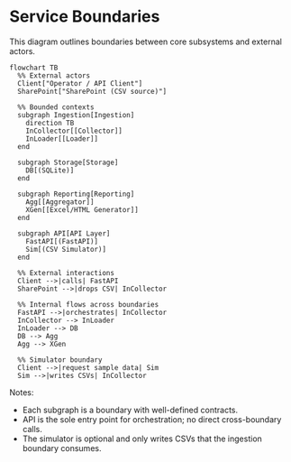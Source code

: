 # Service Boundaries

This diagram outlines boundaries between core subsystems and external actors.

```mermaid
flowchart TB
  %% External actors
  Client["Operator / API Client"]
  SharePoint["SharePoint (CSV source)"]

  %% Bounded contexts
  subgraph Ingestion[Ingestion]
    direction TB
    InCollector[[Collector]]
    InLoader[[Loader]]
  end

  subgraph Storage[Storage]
    DB[(SQLite)]
  end

  subgraph Reporting[Reporting]
    Agg[[Aggregator]]
    XGen[[Excel/HTML Generator]]
  end

  subgraph API[API Layer]
    FastAPI[(FastAPI)]
    Sim[(CSV Simulator)]
  end

  %% External interactions
  Client -->|calls| FastAPI
  SharePoint -->|drops CSV| InCollector

  %% Internal flows across boundaries
  FastAPI -->|orchestrates| InCollector
  InCollector --> InLoader
  InLoader --> DB
  DB --> Agg
  Agg --> XGen

  %% Simulator boundary
  Client -->|request sample data| Sim
  Sim -->|writes CSVs| InCollector
```

Notes:

- Each subgraph is a boundary with well-defined contracts.
- API is the sole entry point for orchestration; no direct cross-boundary calls.
- The simulator is optional and only writes CSVs that the ingestion boundary consumes.
